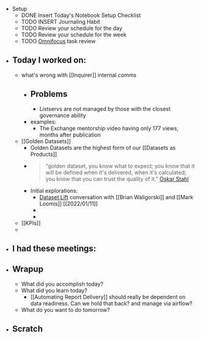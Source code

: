 - Setup
	- DONE Insert Today's Notebook Setup Checklist
	- TODO INSERT Journaling Habit
	- TODO Review your schedule for the day
	- TODO Review your schedule for the week
	- TODO [Omnifocus](omnifocus://) task review
- ## Today I worked on:
	- what's wrong with [[Inquirer]] internal comms
		- Problems
			-
			- Listservs are not managed by those with the closest governance ability
		- examples:
			- The Exchange mentorship video having only 177 views, months after publication
	- [[Golden Datasets]]
		- Golden Datasets are the highest form of our [[Datasets as Products]]
		- > "golden dataset, you know what to expect; you know that it will be defined when it's delivered, when it's calculated; you know that you can trust the quality of it.” [Oskar Stahl](https://exchange.scale.com/public/blogs/inside-the-content-recommendation-engine-at-the-heart-of-spotify)
		- Initial explorations:
			- [Dataset Lift](https://docs.google.com/document/d/1--bQQvQIy1tcM8oUjB0_05OwHeYw97L_dabtXWOGlXU/edit) conversation with [[Brian Waligorski]] and [[Mark Loomis]] [[2022/01/11]]
			-
			-
	- [[KPIs]]
	-
- ## I had these meetings:
- ## Wrapup
	- What did you accomplish today?
	- What did you learn today?
		- [[Automating Report Delivery]] should really be dependent on data readiness. Can we hold that back? and manage via airflow?
	- What do you want to do tomorrow?
- ## Scratch